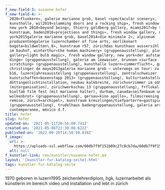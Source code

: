 ```yaml
---
f_new-field-3: susanne hofer
f_new-field-4: >-
  2020«flunkern», galerie marianne grob, basel «spectacular scenery»,
  kunsthalle, wil2019«slamming doors and a rocking ship», fresh window gallery,
  new york 2018«beyond being», thierry goldberg gallery, miami2017«by the sea»,
  kunstraum, baden2016«projections and things», fresh window gallery, new
  york2015galerie marianne grob, basel2014«die minimale 2», alpineum
  produzentengalerie luzernchamber of fine arts, oerlikonart
  bogota«bildwelten\_8», kunstraum r57, zürichdas kunsthaus aussersihl zu gast
  im bauhof, winterthur«the human machinery» (gruppenausstellung), plus 81
  gallery«light bulb magic», fresh window gallery, new york«der aufstand der
  dinge» (gruppenausstellung), galerie am leewasser, brunnen «surface
  scratching» (gruppenausstellung), kunsthalle luzern«zimmerflucht», galerie
  christinger de mayo2013galerie marianne grob – unterwegs on tour: zu gast bei
  b16, luzernjahresausstellung (gruppenausstellung), zentralschweizer
  kunstschaffen«boxenstopp 2013» (gruppenausstellung), kulturtankstelle
  döttingenlichtinstallation, neubau kalkbreite, zürichvorzimmer im oG9
  (mitorganisation), zürichwerkschau 13 (gruppenausstellung), f+flokal-int,
  bielfab film fest (mit marianne halter), durham, canada«seifenbaum und
  wolkenbrot» (gruppenausstellung), gersau«kino apollo», filmscreening vor der
  remise, zürich«archipel», kunstraum kreuzlingen/tiefparterre«gastspiel 01»
  (gruppenausstellung), trudelhaus badengruppenausstellung, galeria arroniz arte
  contemperaneo, méxico d.f.
title: hofer
slug: hofer
updated-on: '2021-05-11T20:56:09.741Z'
created-on: '2021-05-06T22:30:06.622Z'
published-on: '2022-09-26T14:58:58.838Z'
f_image:
  url: >-
    https://uploads-ssl.webflow.com/60db7f9f151b09c27c0cb7da/60db7f9f151b09c3390cb9ce_hofer.jpg
  alt: null
f_kunstler-link: cms/kunstler/susanne-hofer.md
layout: '[kunstler-fur-katalog-seite].html'
tags: kunstler-fur-katalog-seite
---
```


1970 geboren in luzern1995 zeichenlehrerdiplom, hgk, luzernarbeitet als künstlerin im bereich video und installation und lebt in zürich
